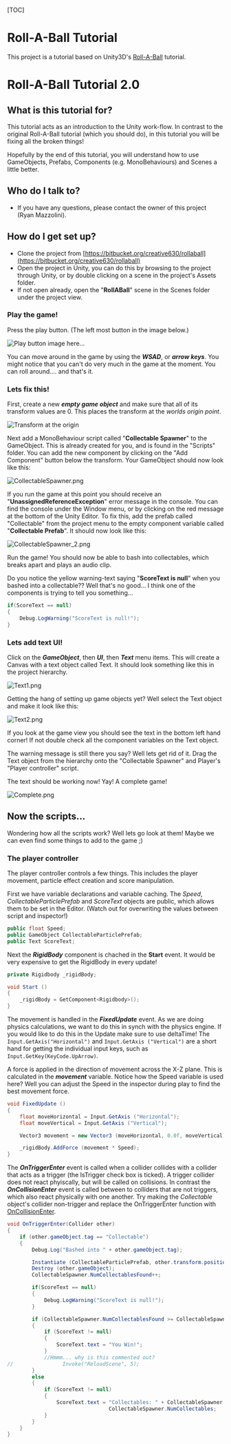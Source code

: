 [TOC]

# Roll-A-Ball Tutorial #
This project is a tutorial based on Unity3D's [Roll-A-Ball](https://unity3d.com/learn/tutorials/projects/roll-ball-tutorial) tutorial.

# Roll-A-Ball Tutorial 2.0 #

## What is this tutorial for? ##
This tutorial acts as an introduction to the Unity work-flow. In contrast to the original Roll-A-Ball tutorial (which you should do), in this tutorial you will be fixing all the broken things! 

Hopefully by the end of this tutorial, you will understand how to use GameObjects, Prefabs, Components (e.g. MonoBehaviours) and Scenes a little better.

## Who do I talk to? ##
* If you have any questions, please contact the owner of this project (Ryan Mazzolini).

## How do I get set up? ##
* Clone the project from [https://bitbucket.org/creative630/rollaball](https://bitbucket.org/creative630/rollaball)
* Open the project in Unity, you can do this by browsing to the project through Unity, or by double clicking on a scene in the project's Assets folder.
* If not open already, open the "**RollABall**" scene in the Scenes folder under the project view.

### Play the game! ###
Press the play button. (The left most button in the image below.)

![Play button image here...](ReadMeImages/PlayPauseFrame.png)

You can move around in the game by using the ***WSAD***, or ***arrow keys***.
You might notice that you can't do very much in the game at the moment. You can roll around.... and that's it.

### Lets fix this! ###

First, create a new ***empty game object*** and make sure that all of its transform values are 0. This places the transform at the *worlds origin point*.

![Transform at the origin](ReadMeImages/TransformAtTheOrigin.png)

Next add a MonoBehaviour script called "**Collectable Spawner**" to the GameObject. This is already created for you, and is found in the "Scripts" folder. You can add the new component by clicking on the "Add Component" button below the transform. Your GameObject should now look like this:

![CollectableSpawner.png](ReadMeImages/CollectableSpawner.png)

If you run the game at this point you should receive an "**UnassignedReferenceException**" error message in the console. You can find the console under the Window menu, or by clicking on the red message at the bottom of the Unity Editor. To fix this, add the prefab called "Collectable" from the project menu to the empty component variable called "**Collectable Prefab**". It should now look like this:

![CollectableSpawner_2.png](ReadMeImages/CollectableSpawner_2.png)

Run the game! You should now be able to bash into collectables, which breaks apart and plays an audio clip.

Do you notice the yellow warning-text saying "**ScoreText is null**" when you bashed into a collectable?? Well that's no good...
I think one of the components is trying to tell you something...

``` csharp
if(ScoreText == null)
{
    Debug.LogWarning("ScoreText is null!");
}
```

### Lets add text UI! ###
Click on the ***GameObject***, then ***UI***, then ***Text*** menu items. This will create a Canvas with a text object called Text. It should look something like this in the project hierarchy.

![Text1.png](ReadMeImages/Text1.png)

Getting the hang of setting up game objects yet? Well select the Text object and make it look like this:

![Text2.png](ReadMeImages/Text2.png)

If you look at the game view you should see the text in the bottom left hand corner! If not double check all the component variables on the Text object.

The warning message is still there you say? Well lets get rid of it. Drag the Text object from the hierarchy onto the "Collectable Spawner" and Player's "Player controller" script.

The text should be working now! Yay! A complete game!

![Complete.png](ReadMeImages/Complete.png)

## Now the scripts... ##
Wondering how all the scripts work? Well lets go look at them! Maybe we can even find some things to add to the game ;)

### The player controller ###
The player controller controls a few things. This includes the player movement, particle effect creation and score manipulation. 

First we have variable declarations and variable caching. The *Speed*, *CollectableParticlePrefab* and *ScoreText* objects are public, which allows them to be set in the Editor. (Watch out for overwriting the values between script and inspector!)

```csharp
public float Speed;
public GameObject CollectableParticlePrefab;
public Text ScoreText;
```

Next the ***RigidBody*** component is chached in the **Start** event. It would be very expensive to get the RigidBody in every update!

```csharp
private Rigidbody _rigidBody;

void Start ()
{
	_rigidBody = GetComponent<Rigidbody>();
}
```

The movement is handled in the ***FixedUpdate*** event. As we are doing physics calculations, we want to do this in synch with the physics engine. If you would like to do this in the Update make sure to use deltaTime! The <code>Input.GetAxis("Horizontal")</code> and <code>Input.GetAxis ("Vertical")</code> are a short hand for getting the individual input keys, such as <code>Input.GetKey(KeyCode.UpArrow)</code>. 

A force is applied in the direction of movement across the X-Z plane. This is calculated in the ***movement*** variable. Notice how the Speed variable is used here? Well you can adjust the Speed in the inspector during play to find the best movement force.

```csharp
void FixedUpdate ()
{
	float moveHorizontal = Input.GetAxis ("Horizontal");
	float moveVertical = Input.GetAxis ("Vertical");

	Vector3 movement = new Vector3 (moveHorizontal, 0.0f, moveVertical);

	_rigidBody.AddForce (movement * Speed);
}
```

The ***OnTriggerEnter*** event is called when a collider collides with a collider that acts as a trigger (the IsTrigger check box is ticked). A trigger collider does not react phyiscally, but will be called on collisions. In contrast the ***OnCollisionEnter*** event is called between to colliders that are not triggers, which also react physically with one another. Try making the *Collectable* object's collider non-trigger and replace the OnTriggerEnter function with [OnCollisionEnter](http://docs.unity3d.com/ScriptReference/Collider.OnCollisionEnter.html).

```csharp
void OnTriggerEnter(Collider other)
{
	if (other.gameObject.tag == "Collectable") 
	{
        Debug.Log("Bashed into " + other.gameObject.tag);

        Instantiate (CollectableParticlePrefab, other.transform.position, other.transform.rotation);
		Destroy (other.gameObject);
	    CollectableSpawner.NumCollectablesFound++;

		if(ScoreText == null)
		{
			Debug.LogWarning("ScoreText is null!");
		}

	    if (CollectableSpawner.NumCollectablesFound >= CollectableSpawner.NumCollectables)
        {
            if (ScoreText != null)
            {
                ScoreText.text = "You Win!";
            }
			//Hmmm... why is this commented out?
//                Invoke("ReloadScene", 5);
	    }
	    else
        {
            if (ScoreText != null)
            {
                ScoreText.text = "Collectables: " + CollectableSpawner.NumCollectablesFound + "/" +
                                 CollectableSpawner.NumCollectables;
            }
        }
    }
}
```